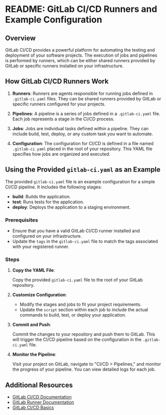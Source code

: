 # README: GitLab CI/CD Runners and Example Configuration

## Overview

GitLab CI/CD provides a powerful platform for automating the testing and deployment of your software projects. The execution of jobs and pipelines is performed by runners, which can be either shared runners provided by GitLab or specific runners installed on your infrastructure.

## How GitLab CI/CD Runners Work

1. **Runners**: Runners are agents responsible for running jobs defined in `.gitlab-ci.yaml` files. They can be shared runners provided by GitLab or specific runners configured for your projects.

2. **Pipelines**: A pipeline is a series of jobs defined in a `.gitlab-ci.yaml` file. Each job represents a stage in the CI/CD process.

3. **Jobs**: Jobs are individual tasks defined within a pipeline. They can include build, test, deploy, or any custom task you want to automate.

4. **Configuration**: The configuration for CI/CD is defined in a file named `.gitlab-ci.yaml` placed in the root of your repository. This YAML file specifies how jobs are organized and executed.

## Using the Provided `gitlab-ci.yaml` as an Example

The provided `gitlab-ci.yaml` file is an example configuration for a simple CI/CD pipeline. It includes the following stages:

- **build**: Builds the application.
- **test**: Runs tests for the application.
- **deploy**: Deploys the application to a staging environment.

### Prerequisites

- Ensure that you have a valid GitLab CI/CD runner installed and configured on your infrastructure.
- Update the `tags` in the `gitlab-ci.yaml` file to match the tags associated with your registered runner.

### Steps

1. **Copy the YAML File**:

   Copy the provided `gitlab-ci.yaml` file to the root of your GitLab repository.

2. **Customize Configuration**:

   - Modify the stages and jobs to fit your project requirements.
   - Update the `script` section within each job to include the actual commands to build, test, or deploy your application.

3. **Commit and Push**:

   Commit the changes to your repository and push them to GitLab. This will trigger the CI/CD pipeline based on the configuration in the `.gitlab-ci.yaml` file.

4. **Monitor the Pipeline**:

   Visit your project on GitLab, navigate to "CI/CD > Pipelines," and monitor the progress of your pipeline. You can view detailed logs for each job.

## Additional Resources
- [GitLab CI/CD Documentation](https://docs.gitlab.com/ee/ci/)
- [GitLab Runner Documentation](https://docs.gitlab.com/runner/)
- [GitLab CI/CD Basics](https://docs.gitlab.com/ee/ci/)